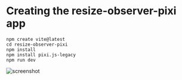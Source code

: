 # Creating the resize-observer-pixi app

    npm create vite@latest
    cd resize-observer-pixi
    npm install
    npm install pixi.js-legacy
    npm run dev

![screenshot](https://raw.github.com/afarber/react-questions/master/resize-observer-pixi/screenshot.gif)

